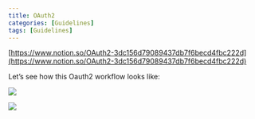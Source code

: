 ```yaml
---
title: OAuth2
categories: [Guidelines]
tags: [Guidelines]
---
```


[https://www.notion.so/OAuth2-3dc156d79089437db7f6becd4fbc222d](https://www.notion.so/OAuth2-3dc156d79089437db7f6becd4fbc222d)


Let’s see how this Oauth2 workflow looks like:


![](https://prod-files-secure.s3.us-west-2.amazonaws.com/9960fb2a-b75e-4bea-a8f9-b00925db1215/3bce41e0-99e8-4ebd-9701-e2bc9cbb79a2/Untitled.png?X-Amz-Algorithm=AWS4-HMAC-SHA256&X-Amz-Content-Sha256=UNSIGNED-PAYLOAD&X-Amz-Credential=AKIAT73L2G45HZZMZUHI%2F20240323%2Fus-west-2%2Fs3%2Faws4_request&X-Amz-Date=20240323T201625Z&X-Amz-Expires=3600&X-Amz-Signature=8ce8e79089e03154eb32bc1c1e75dd2d0380364dd45fbf6c171ef9bec9cb6951&X-Amz-SignedHeaders=host&x-id=GetObject)


![](https://prod-files-secure.s3.us-west-2.amazonaws.com/9960fb2a-b75e-4bea-a8f9-b00925db1215/27d32b66-de43-41de-80f7-7edb81d1190f/Untitled.png?X-Amz-Algorithm=AWS4-HMAC-SHA256&X-Amz-Content-Sha256=UNSIGNED-PAYLOAD&X-Amz-Credential=AKIAT73L2G45HZZMZUHI%2F20240323%2Fus-west-2%2Fs3%2Faws4_request&X-Amz-Date=20240323T201625Z&X-Amz-Expires=3600&X-Amz-Signature=cc291e10c15af849c665136b1afe9bf9bc54258420b936593fbfa0849722000f&X-Amz-SignedHeaders=host&x-id=GetObject)

